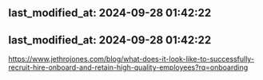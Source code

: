 last_modified_at: 2024-09-28 01:42:22
---
last_modified_at: 2024-09-28 01:42:22
---

https://www.jethrojones.com/blog/what-does-it-look-like-to-successfully-recruit-hire-onboard-and-retain-high-quality-employees?rq=onboarding